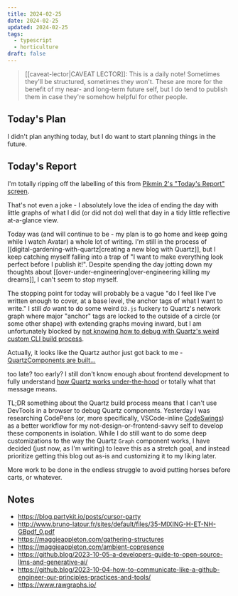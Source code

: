 ```yaml
---
title: 2024-02-25
date: 2024-02-25
updated: 2024-02-25
tags:
  - typescript
  - horticulture
draft: false
---
```


> [[caveat-lector|CAVEAT LECTOR]]: This is a daily note! Sometimes they'll be structured, sometimes they won't. These are more for the benefit of my near- and long-term future self, but I do tend to publish them in case they're somehow helpful for other people.

## Today's Plan

I didn't plan anything today, but I do want to start planning things in the future.

## Today's Report

I'm totally ripping off the labelling of this from [Pikmin 2's "Today's Report" screen](https://www.pikminwiki.com/Day_results_menu).

That's not even a joke - I absolutely love the idea of ending the day with little graphs of what I did (or did not do) well that day in a tidy little reflective at-a-glance view.

Today was (and will continue to be - my plan is to go home and keep going while I watch Avatar) a whole lot of writing. I'm still in the process of [[digital-gardening-with-quartz|creating a new blog with Quartz]], but I keep catching myself falling into a trap of "I want to make everything look perfect before I publish it!". Despite spending the day jotting down my thoughts about [[over-under-engineering|over-engineering killing my dreams]], I can't seem to stop myself.

The stopping point for today will probably be a vague "do I feel like I've written enough to cover, at a base level, the anchor tags of what I want to write." I still *do* want to do some weird `D3.js` fuckery to Quartz's network graph where major "anchor" tags are locked to the outside of a circle (or some other shape) with extending graphs moving inward, but I am unfortunately blocked by [not knowing how to debug with Quartz's weird custom CLI build process](https://discord.com/channels/927628110009098281/1211416332403482714/1211416332403482714).

Actually, it looks like the Quartz author just got back to me - [QuartzComponents are built...](https://discord.com/channels/927628110009098281/1211416332403482714/1211479335429734531)

too late? too early? I still don't know enough about frontend development to fully understand [how Quartz works under-the-hood](https://quartz.jzhao.xyz/advanced/architecture) or totally what that message means.

TL;DR something about the Quartz build process means that I can't use DevTools in a browser to debug Quartz components. Yesterday I was researching CodePens (or, more specifically, VSCode-inline [CodeSwings](https://marketplace.visualstudio.com/items?itemName=codespaces-Contrib.codeswing)) as a better workflow for my not-design-or-frontend-savvy self to develop these components in isolation. While I do still want to do some deep customizations to the way the Quartz `Graph` component works, I have decided (just now, as I'm writing) to leave this as a stretch goal, and instead prioritize getting this blog out as-is and customizing it to my liking later.

More work to be done in the endless struggle to avoid putting horses before carts, or whatever.

## Notes

- <https://blog.partykit.io/posts/cursor-party>
- <http://www.bruno-latour.fr/sites/default/files/35-MIXING-H-ET-NH-GBpdf_0.pdf>
- <https://maggieappleton.com/gathering-structures>
- <https://maggieappleton.com/ambient-copresence>
- <https://github.blog/2023-10-05-a-developers-guide-to-open-source-llms-and-generative-ai/>
- <https://github.blog/2023-10-04-how-to-communicate-like-a-github-engineer-our-principles-practices-and-tools/>
- <https://www.rawgraphs.io/>
